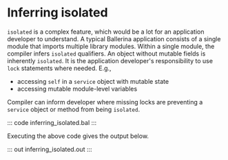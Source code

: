 # Inferring isolated 

`isolated` is a complex feature, which would be a lot for an application developer to understand. A typical Ballerina application consists of a single module that imports multiple library modules. Within a single module, the compiler infers `isolated` qualifiers. An object without mutable fields is inherently `isolated`. It is the application developer's responsibility to use `lock` statements where needed. E.g.,

- accessing `self` in a `service` object with mutable state
- accessing mutable module-level variables

Compiler can inform developer where missing locks are preventing a `service` object or method from being `isolated`.

::: code inferring_isolated.bal :::

Executing the above code gives the output below.

::: out inferring_isolated.out :::